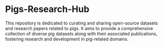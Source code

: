 # Pigs-Research-Hub
This repository is dedicated to curating and sharing open-source datasets and research papers related to pigs. It aims to provide a comprehensive collection of diverse pig datasets along with their associated publications, fostering research and development in pig-related domains.
